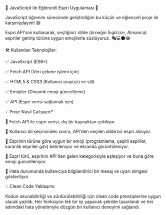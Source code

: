 🎉 JavaScript ile Eğlenceli Espri Uygulaması 🎉

JavaScript öğrenim sürecimde geliştirdiğim bu küçük ve eğlenceli proje ile karşınızdayım! 😄

Espri API'sini kullanarak, seçtiğiniz dilde (örneğin İngilizce, Almanca) espriler getirip türüne uygun emojilerle süslüyoruz. 🎭💻🌑😂

🛠️ Kullanılan Teknolojiler:

✅ JavaScript (ES6+)

✅ Fetch API (Veri çekme işlemi için)

✅ HTML5 & CSS3 (Kullanıcı arayüzü ve stil)

✅ Emojiler (Dinamik emoji güncelleme)

✅ API (Espri verisi sağlamak için)


💡 Proje Nasıl Çalışıyor?

🔹 Fetch API ile espri verisi, dış bir kaynaktan çekiliyor.

🔹 Kullanıcı dil seçiminden sonra, API'den seçilen dilde bir espri alınıyor.

🔹 Esprinin türüne göre uygun bir emoji (programlama, çeşitli espriler, karanlık espriler gibi) belirleniyor ve ekranda görüntüleniyor.

🔹 Espri türü, esprinin API'den gelen kategorisiyle eşleşiyor ve buna göre emoji güncelleniyor.

🔹 Hata durumunda kullanıcıya bilgilendirici bir mesaj ve uyarı simgesi gösteriliyor.


💡 Clean Code Yaklaşımı:

Kodun okunabilirliği ve sürdürülebilirliği için clean code prensiplerine uygun olarak yazıldı. Her fonksiyon tek bir işi yapacak şekilde tasarlandı ve her adımdaki hata yönetimiyle düzgün bir kullanıcı deneyimi sağlandı.
